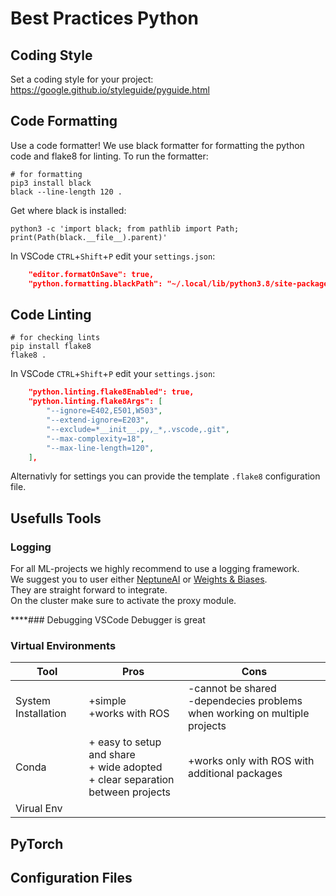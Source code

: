 # Best Practices Python
## Coding Style
Set a coding style for your project:
https://google.github.io/styleguide/pyguide.html

## Code Formatting
Use a code formatter!
We use black formatter for formatting the python code and flake8 for linting. To run the formatter:

```shell
# for formatting
pip3 install black
black --line-length 120 .
```

Get where black is installed:
```shell
python3 -c 'import black; from pathlib import Path; print(Path(black.__file__).parent)'
```

In VSCode `CTRL`+`Shift`+`P` edit your `settings.json`:
```json  
    "editor.formatOnSave": true,
    "python.formatting.blackPath": "~/.local/lib/python3.8/site-packages/black",
``` 


## Code Linting
```shell
# for checking lints
pip install flake8
flake8 .
```

In VSCode `CTRL`+`Shift`+`P` edit your `settings.json`:
```json
    "python.linting.flake8Enabled": true,
    "python.linting.flake8Args": [
        "--ignore=E402,E501,W503",
        "--extend-ignore=E203",
        "--exclude=*__init__.py,_*,.vscode,.git",
        "--max-complexity=18",
        "--max-line-length=120",
    ],
```

Alternativly for settings you can provide the template `.flake8` configuration file.


## Usefulls Tools

### Logging 
For all ML-projects we highly recommend to use a logging framework.  
We suggest you to user either [NeptuneAI](https://neptune.ai/) or [Weights & Biases](https://wandb.ai/site).   
They are straight forward to integrate.  
On the cluster make sure to activate the proxy module.  


****### Debugging
VSCode Debugger is great

### Virtual Environments

| **Tool**            | **Pros**                                                                             | **Cons**                                                                      |
| ------------------- | ------------------------------------------------------------------------------------ | ----------------------------------------------------------------------------- |
| System Installation | +simple<br> +works with ROS                                                          | -cannot be shared<br> -dependecies problems when working on multiple projects |
| Conda               | + easy to setup and share<br> + wide adopted<br> + clear separation between projects | +works only with ROS with additional packages                                 |
| Virual Env          |                                                                                      |                                                                               |

## PyTorch
## Configuration Files





